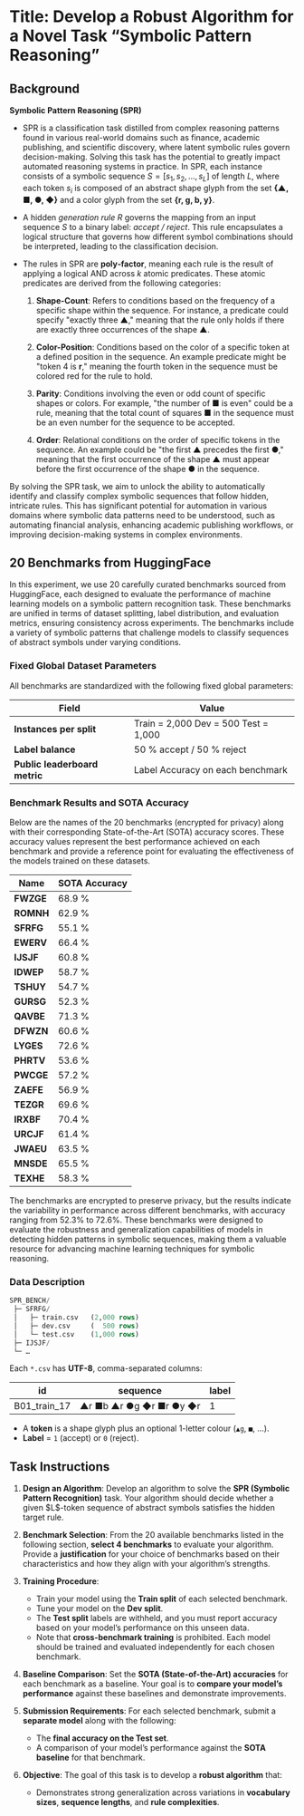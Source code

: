 # Title: Develop a Robust Algorithm for a Novel Task “Symbolic Pattern Reasoning” 

## Background

**Symbolic Pattern Reasoning (SPR)**

* SPR  is a classification task distilled from complex reasoning patterns found in various real-world domains such as finance, academic publishing, and scientific discovery, where latent symbolic rules govern decision-making. Solving this task has the potential to greatly impact automated reasoning systems in practice. In SPR, each instance consists of a symbolic sequence $S = [s_1, s_2, \dots, s_L]$ of length $L$, where each token $s_i$ is composed of an abstract shape glyph from the set **{▲, ■, ●, ◆}** and a color glyph from the set **{r, g, b, y}**.


* A hidden *generation rule* $R$ governs the mapping from an input sequence $S$ to a binary label: *accept / reject*. This rule encapsulates a logical structure that governs how different symbol combinations should be interpreted, leading to the classification decision.

* The rules in SPR are **poly‑factor**, meaning each rule is the result of applying a logical AND across $k$ atomic predicates. These atomic predicates are derived from the following categories:
  1. **Shape-Count**: Refers to conditions based on the frequency of a specific shape within the sequence. For instance, a predicate could specify "exactly three ▲," meaning that the rule only holds if there are exactly three occurrences of the shape ▲.

  2. **Color-Position**: Conditions based on the color of a specific token at a defined position in the sequence. An example predicate might be "token 4 is **r**," meaning the fourth token in the sequence must be colored red for the rule to hold.

  3. **Parity**: Conditions involving the even or odd count of specific shapes or colors. For example, "the number of ■ is even" could be a rule, meaning that the total count of squares ■ in the sequence must be an even number for the sequence to be accepted.

  4. **Order**: Relational conditions on the order of specific tokens in the sequence. An example could be "the first ▲ precedes the first ●," meaning that the first occurrence of the shape ▲ must appear before the first occurrence of the shape ● in the sequence.

By solving the SPR task, we aim to unlock the ability to automatically identify and classify complex symbolic sequences that follow hidden, intricate rules. This has significant potential for automation in various domains where symbolic data patterns need to be understood, such as automating financial analysis, enhancing academic publishing workflows, or improving decision-making systems in complex environments.

## 20 Benchmarks from HuggingFace

In this experiment, we use 20 carefully curated benchmarks sourced from HuggingFace, each designed to evaluate the performance of machine learning models on a symbolic pattern recognition task. These benchmarks are unified in terms of dataset splitting, label distribution, and evaluation metrics, ensuring consistency across experiments. The benchmarks include a variety of symbolic patterns that challenge models to classify sequences of abstract symbols under varying conditions.


### **Fixed Global Dataset Parameters**

All benchmarks are standardized with the following fixed global parameters:


| Field                         | Value                                |
| ----------------------------- | ------------------------------------ |
| **Instances per split**       | Train = 2,000 Dev = 500 Test = 1,000 |
| **Label balance**             | 50 % accept / 50 % reject            |
| **Public leaderboard metric** | Label Accuracy on each benchmark     |

### Benchmark Results and SOTA Accuracy

Below are the names of the 20 benchmarks (encrypted for privacy) along with their corresponding State-of-the-Art (SOTA) accuracy scores. These accuracy values represent the best performance achieved on each benchmark and provide a reference point for evaluating the effectiveness of the models trained on these datasets.

| Name      | SOTA Accuracy |
| --------- | ------------- |
| **FWZGE** | 68.9 %        |
| **ROMNH** | 62.9 %        |
| **SFRFG** | 55.1 %        |
| **EWERV** | 66.4 %        |
| **IJSJF** | 60.8 %        |
| **IDWEP** | 58.7 %        |
| **TSHUY** | 54.7 %        |
| **GURSG** | 52.3 %        |
| **QAVBE** | 71.3 %        |
| **DFWZN** | 60.6 %        |
| **LYGES** | 72.6 %        |
| **PHRTV** | 53.6 %        |
| **PWCGE** | 57.2 %        |
| **ZAEFE** | 56.9 %        |
| **TEZGR** | 69.6 %        |
| **IRXBF** | 70.4 %        |
| **URCJF** | 61.4 %        |
| **JWAEU** | 63.5 %        |
| **MNSDE** | 65.5 %        |
| **TEXHE** | 58.3 %        |

The benchmarks are encrypted to preserve privacy, but the results indicate the variability in performance across different benchmarks, with accuracy ranging from 52.3% to 72.6%. These benchmarks were designed to evaluate the robustness and generalization capabilities of models in detecting hidden patterns in symbolic sequences, making them a valuable resource for advancing machine learning techniques for symbolic reasoning.


### **Data Description**

```sql
SPR_BENCH/
 ├─ SFRFG/
 │   ├─ train.csv   (2,000 rows)
 │   ├─ dev.csv     (  500 rows)
 │   └─ test.csv    (1,000 rows)
 ├─ IJSJF/
 └─ …

```

Each `*.csv` has **UTF-8**, comma-separated columns:

| id           | sequence                | label |
| ------------ | ----------------------- | ----- |
| B01_train_17 | ▲r ■b ▲r ●g ◆r ■r ●y ◆r | 1     |

* A **token** is a shape glyph plus an optional 1-letter colour (`▲g`, `■`, …).
* **Label** = `1` (accept) or `0` (reject).


## Task Instructions

1. **Design an Algorithm**: Develop an algorithm to solve the **SPR (Symbolic Pattern Recognition)** task. Your algorithm should decide whether a given \$L\$-token sequence of abstract symbols satisfies the hidden target rule.

2. **Benchmark Selection**: From the 20 available benchmarks listed in the following section, **select 4 benchmarks** to evaluate your algorithm. Provide a **justification** for your choice of benchmarks based on their characteristics and how they align with your algorithm’s strengths.

3. **Training Procedure**:
   * Train your model using the **Train split** of each selected benchmark.
   * Tune your model on the **Dev split**.
   * The **Test split** labels are withheld, and you must report accuracy based on your model’s performance on this unseen data.
   * Note that **cross-benchmark training** is prohibited. Each model should be trained and evaluated independently for each chosen benchmark.

4. **Baseline Comparison**: Set the **SOTA (State-of-the-Art) accuracies** for each benchmark as a baseline. Your goal is to **compare your model’s performance** against these baselines and demonstrate improvements.

5. **Submission Requirements**: For each selected benchmark, submit a **separate model** along with the following:
   * The **final accuracy on the Test set**.
   * A comparison of your model’s performance against the **SOTA baseline** for that benchmark.

6. **Objective**: The goal of this task is to develop a **robust algorithm** that:
   * Demonstrates strong generalization across variations in **vocabulary sizes**, **sequence lengths**, and **rule complexities**.



